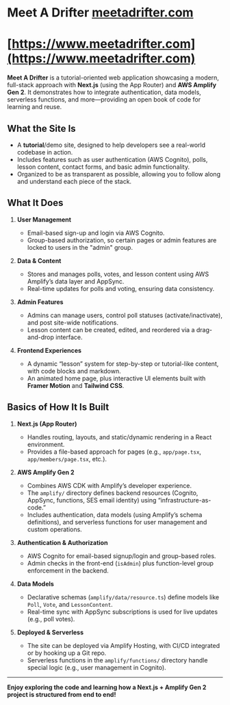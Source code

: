 # Meet A Drifter [meetadrifter.com](https://www.meetadrifter.com)
# [https://www.meetadrifter.com](https://www.meetadrifter.com)


**Meet A Drifter** is a tutorial-oriented web application showcasing a modern, full-stack approach with **Next.js** (using the App Router) and **AWS Amplify Gen 2**. It demonstrates how to integrate authentication, data models, serverless functions, and more—providing an open book of code for learning and reuse.

## What the Site Is

- A **tutorial**/demo site, designed to help developers see a real-world codebase in action.
- Includes features such as user authentication (AWS Cognito), polls, lesson content, contact forms, and basic admin functionality.
- Organized to be as transparent as possible, allowing you to follow along and understand each piece of the stack.

## What It Does

1. **User Management**  
   - Email-based sign-up and login via AWS Cognito.
   - Group-based authorization, so certain pages or admin features are locked to users in the "admin" group.

2. **Data & Content**  
   - Stores and manages polls, votes, and lesson content using AWS Amplify’s data layer and AppSync.
   - Real-time updates for polls and voting, ensuring data consistency.

3. **Admin Features**  
   - Admins can manage users, control poll statuses (activate/inactivate), and post site-wide notifications.
   - Lesson content can be created, edited, and reordered via a drag-and-drop interface.

4. **Frontend Experiences**  
   - A dynamic “lesson” system for step-by-step or tutorial-like content, with code blocks and markdown.
   - An animated home page, plus interactive UI elements built with **Framer Motion** and **Tailwind CSS**.

## Basics of How It Is Built

1. **Next.js (App Router)**  
   - Handles routing, layouts, and static/dynamic rendering in a React environment.
   - Provides a file-based approach for pages (e.g., `app/page.tsx`, `app/members/page.tsx`, etc.).

2. **AWS Amplify Gen 2**  
   - Combines AWS CDK with Amplify’s developer experience.  
   - The `amplify/` directory defines backend resources (Cognito, AppSync, functions, SES email identity) using “infrastructure-as-code.”
   - Includes authentication, data models (using Amplify’s schema definitions), and serverless functions for user management and custom operations.

3. **Authentication & Authorization**  
   - AWS Cognito for email-based signup/login and group-based roles.
   - Admin checks in the front-end (`isAdmin`) plus function-level group enforcement in the backend.

4. **Data Models**  
   - Declarative schemas (`amplify/data/resource.ts`) define models like `Poll`, `Vote`, and `LessonContent`.
   - Real-time sync with AppSync subscriptions is used for live updates (e.g., poll votes).

5. **Deployed & Serverless**  
   - The site can be deployed via Amplify Hosting, with CI/CD integrated or by hooking up a Git repo.
   - Serverless functions in the `amplify/functions/` directory handle special logic (e.g., user management in Cognito).

---

**Enjoy exploring the code and learning how a Next.js + Amplify Gen 2 project is structured from end to end!**
